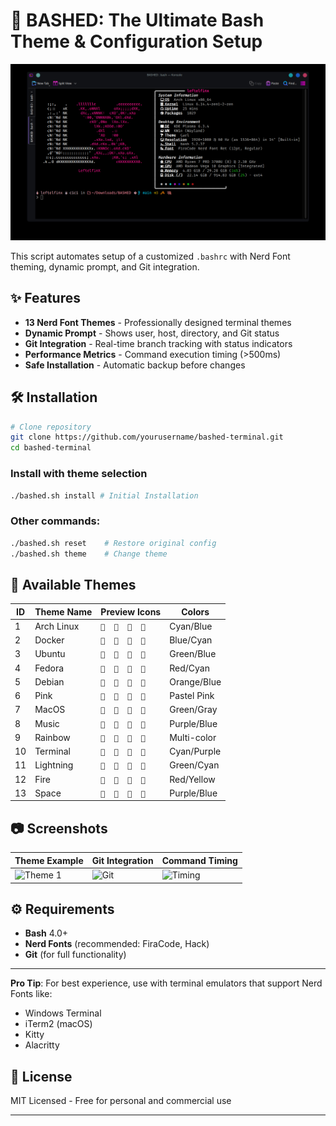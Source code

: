 # 🚀 BASHED: The Ultimate Bash Theme & Configuration Setup

![Terminal Preview](img/image.png)

This script automates setup of a customized `.bashrc` with Nerd Font theming, dynamic prompt, and Git integration.

## ✨ Features

- **13 Nerd Font Themes** - Professionally designed terminal themes
- **Dynamic Prompt** - Shows user, host, directory, and Git status
- **Git Integration** - Real-time branch tracking with status indicators
- **Performance Metrics** - Command execution timing (>500ms)
- **Safe Installation** - Automatic backup before changes

## 🛠 Installation

```bash
# Clone repository
git clone https://github.com/yourusername/bashed-terminal.git
cd bashed-terminal
```

### Install with theme selection

```bash
./bashed.sh install # Initial Installation
```

### Other commands:

```bash
./bashed.sh reset    # Restore original config
./bashed.sh theme    # Change theme
```

## 🎨 Available Themes

| ID  | Theme Name | Preview Icons | Colors      |
| --- | ---------- | ------------- | ----------- |
| 1   | Arch Linux | `      `     | Cyan/Blue   |
| 2   | Docker     | `      `     | Blue/Cyan   |
| 3   | Ubuntu     | `      `     | Green/Blue  |
| 4   | Fedora     | `  󱇯    `     | Red/Cyan    |
| 5   | Debian     | `      `     | Orange/Blue |
| 6   | Pink       | `  󱢅    `     | Pastel Pink |
| 7   | MacOS      | `  󰧨  󰷶  `     | Green/Gray  |
| 8   | Music      | `󰌳    󰙽  `     | Purple/Blue |
| 9   | Rainbow    | `      `     | Multi-color |
| 10  | Terminal   | `      `     | Cyan/Purple |
| 11  | Lightning  | `  󱣝    `     | Green/Cyan  |
| 12  | Fire       | `      `     | Red/Yellow  |
| 13  | Space      | `  󱎃     `     | Purple/Blue |

## 📷 Screenshots

| Theme Example                      | Git Integration             | Command Timing                    |
| ---------------------------------- | --------------------------- | --------------------------------- |
| ![Theme 1](screenshots/theme1.png) | ![Git](screenshots/git.png) | ![Timing](screenshots/timing.png) |

## ⚙️ Requirements

- **Bash** 4.0+
- **Nerd Fonts** (recommended: FiraCode, Hack)
- **Git** (for full functionality)

---

**Pro Tip**: For best experience, use with terminal emulators that support Nerd Fonts like:

- Windows Terminal
- iTerm2 (macOS)
- Kitty
- Alacritty

## 📜 License

MIT Licensed - Free for personal and commercial use

---